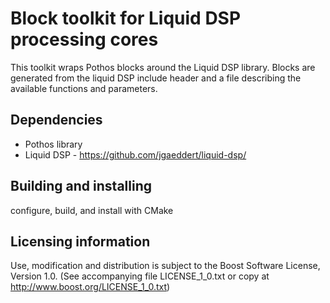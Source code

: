 # Block toolkit for Liquid DSP processing cores

This toolkit wraps Pothos blocks around the Liquid DSP library.
Blocks are generated from the liquid DSP include header
and a file describing the available functions and parameters.

## Dependencies

* Pothos library
* Liquid DSP - https://github.com/jgaeddert/liquid-dsp/

## Building and installing

configure, build, and install with CMake

## Licensing information

Use, modification and distribution is subject to the Boost Software
License, Version 1.0. (See accompanying file LICENSE_1_0.txt or copy at
http://www.boost.org/LICENSE_1_0.txt)
